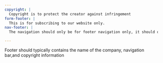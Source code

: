 ```yaml
---
copyright: |
  Copyright is to protect the creator against infringement
form-footer: |
  This is for subscribing to our website only.
nav-footer: |
  The navigation should only be for footer navigation only, it should only have words and it should navigate to different pages.

---
```


Footer should typically contains the name of the company, navigation bar,and copyright information
